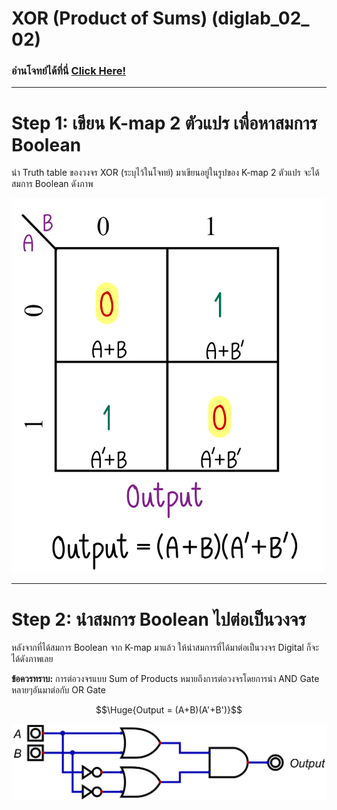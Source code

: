 # XOR (Product of Sums) (diglab_​02_​02)
### อ่านโจทย์ได้ที่นี่ [Click Here!](https://drive.google.com/file/d/12nkSeHxiNem1i3mO-BABmvpC8ueVb1ZY/view?usp=drive_link)
---

# Step 1: เขียน K-map 2 ตัวแปร เพื่อหาสมการ Boolean

นำ Truth table ของวงจร XOR (ระบุไว้ในโจทย์) มาเขียนอยู่ในรูปของ K-map 2 ตัวแปร จะได้สมการ Boolean ดังภาพ

<img src="https://raw.githubusercontent.com/reisenx/2110263-DIG-LOGIC-LAB-I/main/Lab%2002/diglab_%E2%80%8B02_%E2%80%8B02/diglab_02_02_pics/diglab_02_02_Kmap.png" width="500" height="599">

---

# Step 2: นำสมการ Boolean ไปต่อเป็นวงจร

หลังจากที่ได้สมการ Boolean จาก K-map มาแล้ว ให้นำสมการที่ได้มาต่อเป็นวงจร Digital ก็จะได้ดังภาพเลย

**ข้อควรทราบ:** การต่อวงจรแบบ Sum of Products หมายถึงการต่อวงจรโดยการนำ AND Gate หลายๆอันมาต่อกับ OR Gate

```math
\Huge{Output = (A+B)(A'+B')}
```

![Image](https://raw.githubusercontent.com/reisenx/2110263-DIG-LOGIC-LAB-I/main/Lab%2002/diglab_%E2%80%8B02_%E2%80%8B02/diglab_02_02.png)
